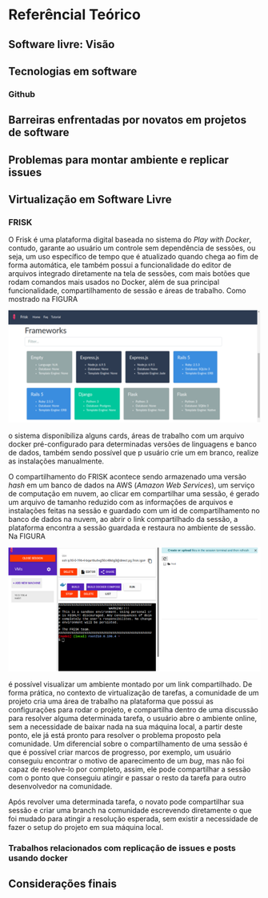 # Referêncial Teórico

## Software livre: Visão

## Tecnologias em software

### Github

## Barreiras enfrentadas por novatos em projetos de software

## Problemas para montar ambiente e replicar issues

## Virtualização em Software Livre

### FRISK

O Frisk é uma plataforma digital baseada no sistema do *Play with Docker*, contudo, garante ao usuário um controle sem dependência de sessões, ou seja, um uso específico de tempo que é atualizado quando chega ao fim de forma automática, ele também possui a funcionalidade do editor de arquivos integrado diretamente na tela de sessões, com mais botões que rodam comandos mais usados no Docker, além de sua principal funcionalidade, compartilhamento de sessão e áreas de trabalho. Como mostrado na FIGURA

![áreas de trabalho](./images/frisk-cards.png)

o sistema disponibiliza alguns cards, áreas de trabalho com um arquivo docker pré-configurado para determinadas versões de linguagens e banco de dados, também sendo possível que p usuário crie um em branco, realize as instalações manualmente.

O compartilhamento do FRISK acontece sendo armazenado uma versão *hash* em um banco de dados na AWS (*Amazon Web Services*), um serviço de computação em nuvem, ao clicar em compartilhar uma sessão, é gerado um arquivo de tamanho reduzido com as informações de arquivos e instalações feitas na sessão e guardado com um id de compartilhamento no banco de dados na nuvem, ao abrir o link compartilhado da sessão, a plataforma encontra a sessão guardada e restaura no ambiente de sessão. Na FIGURA

![sessão](./images/frisk-sessao.png)

é possível visualizar um ambiente montado por um link compartilhado. De forma prática, no contexto de virtualização de tarefas, a comunidade de um projeto cria uma área de trabalho na plataforma que possui as configurações para rodar o projeto, e compartilha dentro de uma discussão para resolver alguma determinada tarefa, o usuário abre o ambiente online, sem a necessidade de baixar nada na sua máquina local, a partir deste ponto, ele já está pronto para resolver o problema proposto pela comunidade. Um diferencial sobre o compartilhamento de uma sessão é que é possível criar marcos de progresso, por exemplo, um usuário conseguiu encontrar o motivo de aparecimento de um *bug*, mas não foi capaz de resolve-lo por completo, assim, ele pode compartilhar a sessão com o ponto que conseguiu atingir e passar o resto da tarefa para outro desenvolvedor na comunidade.

Após revolver uma determinada tarefa, o novato pode compartilhar sua sessão e criar uma branch na comunidade escrevendo diretamente o que foi mudado para atingir a resolução esperada, sem existir a necessidade de fazer o setup do projeto em sua máquina local.

### Trabalhos relacionados com replicação de issues e posts usando docker

## Considerações finais